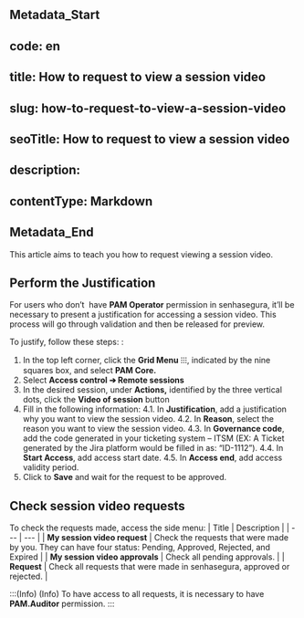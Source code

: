 ## Metadata_Start 
## code: en
## title: How to request to view a session video 
## slug: how-to-request-to-view-a-session-video 
## seoTitle: How to request to view a session video 
## description:  
## contentType: Markdown 
## Metadata_End
This article aims to teach you how to request viewing a session video.

## Perform the Justification

For users who don’t  have **PAM Operator** permission in senhasegura, it’ll be necessary to present a justification for accessing a session video. This process will go through validation and then be released for preview.

To justify, follow these steps: :

1. In the top left corner, click the **Grid Menu** ⁝⁝⁝, indicated by the nine squares box, and select **PAM Core.**
2. Select **Access control ➔ Remote sessions**
3. In the desired session, under **Actions,** identified by the three vertical dots, click the **Video of session** button
4. Fill in the following information:
    4.1. In **Justification**, add a justification why you want to view the session video.
    4.2. In **Reason**, select the reason you want to view the session video.
    4.3. In **Governance code**, add the code generated in your ticketing system – ITSM (EX: A Ticket generated by the Jira platform would be filled in as: “ID-1112”).
    4.4. In **Start Access**, add access start date.
    4.5. In **Access end**, add access validity period.
5. Click to **Save** and wait for the request to be approved.

## Check session video requests
To check the requests made, access the side menu:
| Title | Description |
| --- | --- |
| **My session video request** | Check the requests that were made by you. They can have four status: Pending, Approved, Rejected, and Expired |
| **My session video approvals** | Check all pending approvals. |
| **Request** | Check all requests that were made in senhasegura, approved or rejected. |

:::(Info) (Info)
To have access to all requests, it is necessary to have **PAM.Auditor** permission.
:::